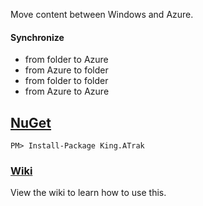 Move content between Windows and Azure.

#### Synchronize
- from folder to Azure
- from Azure to folder
- from folder to folder
- from Azure to Azure

## [NuGet](https://www.nuget.org/packages/King.ATrak)
```
PM> Install-Package King.ATrak
```

### [Wiki](https://github.com/jefking/King.A-Trak/wiki)
View the wiki to learn how to use this.
